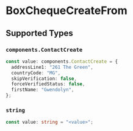 # BoxChequeCreateFrom


## Supported Types

### `components.ContactCreate`

```typescript
const value: components.ContactCreate = {
  addressLine1: "261 The Green",
  countryCode: "MG",
  skipVerification: false,
  forceVerifiedStatus: false,
  firstName: "Gwendolyn",
};
```

### `string`

```typescript
const value: string = "<value>";
```

